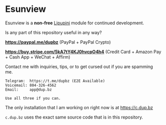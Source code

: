 # Esunview

Esunview is a **non-free** [Lipupini](https://github.com/lipupini/lipupini) module for continued development.

Is any part of this repository useful in any way?

**https://paypal.me/dupbz** (PayPal + PayPal Crypto)

**https://buy.stripe.com/5kA7tY4KJ0hvcpO4h4** (Credit Card + Amazon Pay + Cash App + WeChat + Affirm)

Contact me with inquiries, tips, or to get cursed out if you are spamming me.

```
Telegram:  https://t.me/dupbz (E2E Available)
Voicemail: 804-326-4562
Email:     app@dup.bz

Use all three if you can.
```

The only installation that I am working on right now is at https://c.dup.bz

`c.dup.bz` uses the exact same source code that is in this repository.

